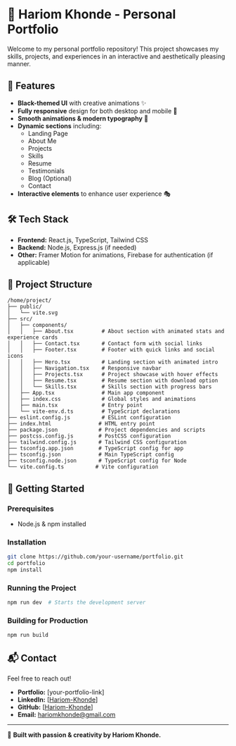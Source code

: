 # 🚀 Hariom Khonde - Personal Portfolio

Welcome to my personal portfolio repository! This project showcases my skills, projects, and experiences in an interactive and aesthetically pleasing manner.

## 🌟 Features
- **Black-themed UI** with creative animations ✨
- **Fully responsive** design for both desktop and mobile 📱
- **Smooth animations & modern typography** 🎨
- **Dynamic sections** including:
  - Landing Page
  - About Me
  - Projects
  - Skills
  - Resume
  - Testimonials
  - Blog (Optional)
  - Contact
- **Interactive elements** to enhance user experience 🎭

## 🛠️ Tech Stack
- **Frontend:** React.js, TypeScript, Tailwind CSS
- **Backend:** Node.js, Express.js (if needed)
- **Other:** Framer Motion for animations, Firebase for authentication (if applicable)

## 📂 Project Structure
```
/home/project/
├── public/
│   └── vite.svg
├── src/
│   ├── components/
│   │   ├── About.tsx         # About section with animated stats and experience cards
│   │   ├── Contact.tsx       # Contact form with social links
│   │   ├── Footer.tsx        # Footer with quick links and social icons
│   │   ├── Hero.tsx          # Landing section with animated intro
│   │   ├── Navigation.tsx    # Responsive navbar
│   │   ├── Projects.tsx      # Project showcase with hover effects
│   │   ├── Resume.tsx        # Resume section with download option
│   │   └── Skills.tsx        # Skills section with progress bars
│   ├── App.tsx               # Main app component
│   ├── index.css             # Global styles and animations
│   ├── main.tsx              # Entry point
│   └── vite-env.d.ts         # TypeScript declarations
├── eslint.config.js          # ESLint configuration
├── index.html               # HTML entry point
├── package.json             # Project dependencies and scripts
├── postcss.config.js        # PostCSS configuration
├── tailwind.config.js       # Tailwind CSS configuration
├── tsconfig.app.json        # TypeScript config for app
├── tsconfig.json            # Main TypeScript config
├── tsconfig.node.json       # TypeScript config for Node
└── vite.config.ts          # Vite configuration
```

## 🚀 Getting Started
### Prerequisites
- Node.js & npm installed

### Installation
```sh
git clone https://github.com/your-username/portfolio.git
cd portfolio
npm install
```

### Running the Project
```sh
npm run dev  # Starts the development server
```

### Building for Production
```sh
npm run build
```

## 📬 Contact
Feel free to reach out!
- **Portfolio:** [your-portfolio-link]
- **LinkedIn:** [[Hariom-Khonde](https://www.linkedin.com/in/hariom-khonde/)]
- **GitHub:** [[Hariom-Khonde](https://github.com/hariomkhonde108)]
- **Email:** hariomkhonde@gmail.com

---
🚀 **Built with passion & creativity by Hariom Khonde.**

